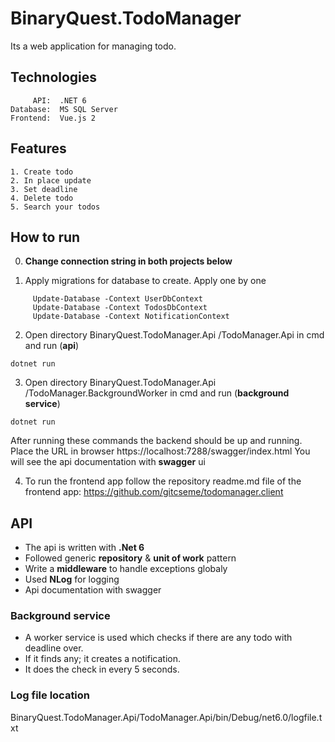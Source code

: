 # BinaryQuest.TodoManager
Its a web application for managing todo.

## Technologies
```
     API:  .NET 6
Database:  MS SQL Server
Frontend:  Vue.js 2
```

## Features
```
1. Create todo
2. In place update
3. Set deadline
4. Delete todo
5. Search your todos
```

## How to run 
0. **Change connection string in both projects below**

1. Apply migrations for database to create. Apply one by one
```
     Update-Database -Context UserDbContext
     Update-Database -Context TodosDbContext
     Update-Database -Context NotificationContext
```

2. Open directory BinaryQuest.TodoManager.Api /TodoManager.Api in cmd and run (**api**)
```
dotnet run
```
3. Open directory BinaryQuest.TodoManager.Api /TodoManager.BackgroundWorker in cmd and run (**background service**)
```
dotnet run
```

After running these commands the backend should be up and running. Place the URL in browser https://localhost:7288/swagger/index.html
You will see the api documentation with **swagger** ui

4. To run the frontend app follow the repository readme.md file of the frontend app: https://github.com/gitcseme/todomanager.client

## API
* The api is written with **.Net 6**
* Followed generic **repository** & **unit of work** pattern
* Write a **middleware** to handle exceptions globaly
* Used **NLog** for logging
* Api documentation with swagger

### Background service
* A worker service is used which checks if there are any todo with deadline over.
* If it finds any; it creates a notification.
* It does the check in every 5 seconds.

### Log file location
BinaryQuest.TodoManager.Api/TodoManager.Api/bin/Debug/net6.0/logfile.txt
